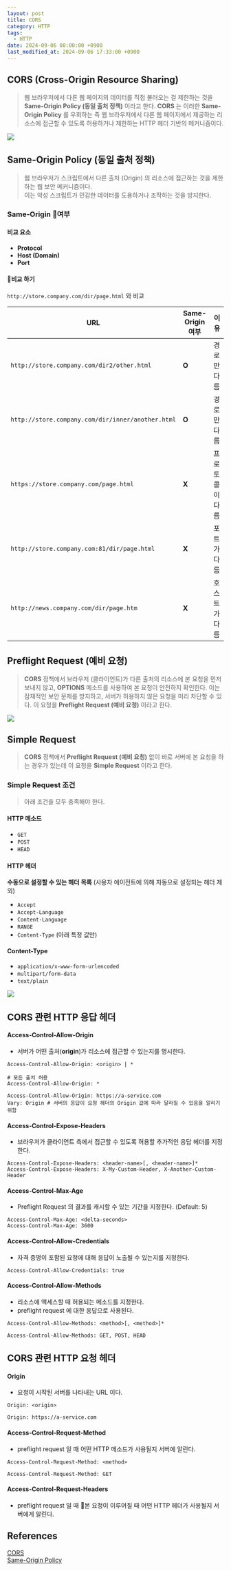 ```yaml
---
layout: post
title: CORS
category: HTTP
tags:
  - HTTP
date: 2024-09-06 00:00:00 +0900
last_modified_at: 2024-09-06 17:33:00 +0900
---
```


## CORS (Cross-Origin Resource Sharing)
> 웹 브라우저에서 다른 웹 페이지의 데이터를 직접 불러오는 걸 제한하는 것을 **Same-Origin Policy (동일 출처 정책)** 이라고 한다.
> **CORS** 는 이러한 **Same-Origin Policy** 를 우회하는 즉 웹 브라우저에서 다른 웹 페이지에서 제공하는 리소스에 접근할 수 있도록 허용하거나
> 제한하는 HTTP 헤더 기반의 메커니즘이다.

![](assets/images/2024-08-29-CORS/cors2.png)
## Same-Origin Policy (동일 출처 정책)
> 웹 브라우저가 스크립트에서 다른 출처 (Origin)  의 리소스에 접근하는 것을 제한하는 웹 보안 메커니즘이다.  
> 이는 악성 스크립트가 민감한 데이터를 도용하거나 조작하는 것을 방지한다.

### Same-Origin 여부

#### 비교 요소
- **Protocol** 
- **Host (Domain)** 
- **Port** 

#### 비교 하기
`http://store.company.com/dir/page.html` 와 비교

| URL                                               | Same-Origin 여부 | 이유       |
| ------------------------------------------------- | -------------- | -------- |
| `http://store.company.com/dir2/other.html`        | **O**          | 경로만 다름   |
| `http://store.company.com/dir/inner/another.html` | **O**          | 경로만 다름   |
| `https://store.company.com/page.html`             | **X**          | 프로토콜이 다름 |
| `http://store.company.com:81/dir/page.html`       | **X**          | 포트가 다름   |
| `http://news.company.com/dir/page.htm`            | **X**          | 호스트가 다름  |


## Preflight Request (예비 요청)

> **CORS** 정책에서 브라우저 (클라이언트)가 다른 출처의 리소스에 본 요청을 먼저 보내지 않고, **OPTIONS** 메소드를 사용하여 본 요청이 안전하지 확인한다. 이는 잠재적인 보안 문제를 방지하고, 서버가 허용하지 않은 요청을 미리 차단할 수 있다.
> 이 요청을 **Preflight Request (예비 요청)** 이라고 한다.

![](assets/images/2024-08-29-CORS/cors-preflight-request.png)

## Simple Request

> **CORS** 정책에서 **Preflight Request (예비 요청)** 없이 바로 서버에 본 요청을 하는 경우가 있는데 이 요청을 **Simple Request** 이라고 한다.

### Simple Request  조건
> 아래 조건을 모두 충족해야 한다.

#### HTTP 메소드
- `GET`
- `POST`
- `HEAD`

#### HTTP 헤더 
**수동으로 설정할 수 있는 헤더 목록** (사용자 에이전트에 의해 자동으로 설정되는 헤더 제외) 
- `Accept` 
- `Accept-Language`
- `Content-Language`
- `RANGE`
- `Content-Type` (아래 특정 값만)

#### Content-Type
- `application/x-www-form-urlencoded`
- `multipart/form-data`
- `text/plain` 

![](assets/images/2024-08-29-CORS/cors-simple-request.png)

## CORS 관련 HTTP 응답 헤더

#### Access-Control-Allow-Origin
- 서버가 어떤 출처(**origin**)가 리소스에 접근할 수 있는지를 명시한다.

```
Access-Control-Allow-Origin: <origin> | *

# 모든 출처 허용
Access-Control-Allow-Origin: *

Access-Control-Allow-Origin: https://a-service.com
Vary: Origin # 서버의 응답이 요청 헤더의 Origin 값에 따라 달라질 수 있음을 알리기 위함
```


#### Access-Control-Expose-Headers
- 브라우저가 클라이언트 측에서 접근할 수 있도록 허용할 추가적인 응답 헤더를 지정한다.

```
Access-Control-Expose-Headers: <header-name>[, <header-name>]*
Access-Control-Expose-Headers: X-My-Custom-Header, X-Another-Custom-Header
```

#### Access-Control-Max-Age
- Preflight Request 의 결과를 캐시할 수 있는 기간을 지정한다. (Default: 5)
```
Access-Control-Max-Age: <delta-seconds>
Access-Control-Max-Age: 3600
```

#### Access-Control-Allow-Credentials
- 자격 증명이 포함된 요청에 대해 응답이 노출될 수 있는지를 지정한다.

```
Access-Control-Allow-Credentials: true
```


#### Access-Control-Allow-Methods
- 리소스에 액세스할 때 허용되는 메소드를 지정한다.
- preflight request 에 대한 응답으로 사용된다.

```
Access-Control-Allow-Methods: <method>[, <method>]*

Access-Control-Allow-Methods: GET, POST, HEAD
```

## CORS 관련 HTTP 요청 헤더

#### Origin
- 요청이 시작된 서버를 나타내는 URL 이다.

```
Origin: <origin>

Origin: https://a-service.com
```
#### Access-Control-Request-Method
- preflight request 일 때 어떤 HTTP 메소드가 사용될지 서버에 알린다.

```
Access-Control-Request-Method: <method>

Access-Control-Request-Method: GET
```
#### Access-Control-Request-Headers
- preflight request 일 때 본 요청이 이루어질 때 어떤 HTTP 헤더가 사용될지 서버에게 알린다.

## References

<a href="https://developer.mozilla.org/en-US/docs/Web/HTTP/CORS" target="_blank">CORS</a>  
<a href="https://developer.mozilla.org/en-US/docs/Web/Security/Same-origin_policy" target="_blank">Same-Origin Policy</a>